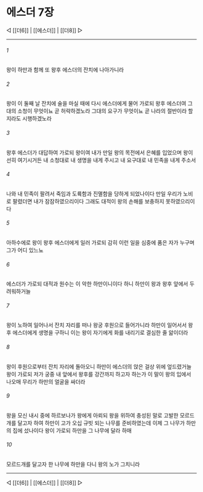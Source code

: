 # 에스더 7장

◁ [[더6]] | [[에스더]] | [[더8]] ▷
***

###### 1
왕이 하만과 함께 또 왕후 에스더의 잔치에 나아가니라

###### 2
왕이 이 둘째 날 잔치에 술을 마실 때에 다시 에스더에게 물어 가로되 왕후 에스더여 그대의 소청이 무엇이뇨 곧 허락하겠노라 그대의 요구가 무엇이뇨 곧 나라의 절반이라 할지라도 시행하겠노라

###### 3
왕후 에스더가 대답하여 가로되 왕이여 내가 만일 왕의 목전에서 은혜를 입었으며 왕이 선히 여기시거든 내 소청대로 내 생명을 내게 주시고 내 요구대로 내 민족을 내게 주소서

###### 4
나와 내 민족이 팔려서 죽임과 도륙함과 진멸함을 당하게 되었나이다 만일 우리가 노비로 팔렸더면 내가 잠잠하였으리이다 그래도 대적이 왕의 손해를 보충하지 못하였으리이다

###### 5
아하수에로 왕이 왕후 에스더에게 일러 가로되 감히 이런 일을 심중에 품은 자가 누구며 그가 어디 있느뇨

###### 6
에스더가 가로되 대적과 원수는 이 악한 하만이니이다 하니 하만이 왕과 왕후 앞에서 두려워하거늘

###### 7
왕이 노하여 일어나서 잔치 자리를 떠나 왕궁 후원으로 들어가니라 하만이 일어서서 왕후 에스더에게 생명을 구하니 이는 왕이 자기에게 화를 내리기로 결심한 줄 앎이더라

###### 8
왕이 후원으로부터 잔치 자리에 돌아오니 하만이 에스더의 앉은 걸상 위에 엎드렸거늘 왕이 가로되 저가 궁중 내 앞에서 왕후를 강간까지 하고자 하는가 이 말이 왕의 입에서 나오매 무리가 하만의 얼굴을 싸더라

###### 9
왕을 모신 내시 중에 하르보나가 왕에게 아뢰되 왕을 위하여 충성된 말로 고발한 모르드개를 달고자 하여 하만이 고가 오십 규빗 되는 나무를 준비하였는데 이제 그 나무가 하만의 집에 섰나이다 왕이 가로되 하만을 그 나무에 달라 하매

###### 10
모르드개를 달고자 한 나무에 하만을 다니 왕의 노가 그치니라

***
◁ [[더6]] | [[에스더]] | [[더8]] ▷